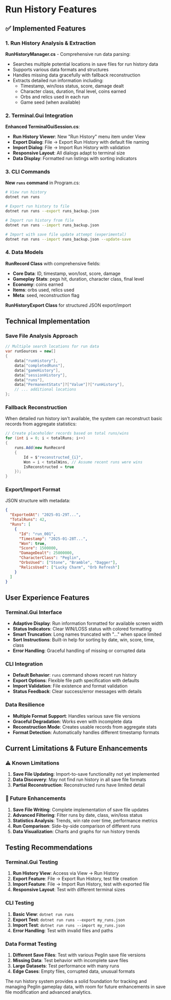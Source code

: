 # Run History Features

## ✅ Implemented Features

### 1. Run History Analysis & Extraction
**RunHistoryManager.cs** - Comprehensive run data parsing:
- Searches multiple potential locations in save files for run history data
- Supports various data formats and structures
- Handles missing data gracefully with fallback reconstruction
- Extracts detailed run information including:
  - Timestamp, win/loss status, score, damage dealt
  - Character class, duration, final level, coins earned
  - Orbs and relics used in each run
  - Game seed (when available)

### 2. Terminal.Gui Integration
**Enhanced TerminalGuiSession.cs**:
- **Run History Viewer**: New "Run History" menu item under View
- **Export Dialog**: File → Export Run History with default file naming
- **Import Dialog**: File → Import Run History with validation
- **Responsive Layout**: All dialogs adapt to terminal size
- **Data Display**: Formatted run listings with sorting indicators

### 3. CLI Commands
**New `runs` command** in Program.cs:
```bash
# View run history
dotnet run runs

# Export run history to file
dotnet run runs --export runs_backup.json

# Import run history from file  
dotnet run runs --import runs_backup.json

# Import with save file update attempt (experimental)
dotnet run runs --import runs_backup.json --update-save
```

### 4. Data Models
**RunRecord Class** with comprehensive fields:
- **Core Data**: ID, timestamp, won/lost, score, damage
- **Gameplay Stats**: pegs hit, duration, character class, final level
- **Economy**: coins earned
- **Items**: orbs used, relics used
- **Meta**: seed, reconstruction flag

**RunHistoryExport Class** for structured JSON export/import

## Technical Implementation

### Save File Analysis Approach
```csharp
// Multiple search locations for run data
var runSources = new[]
{
    data["runHistory"],
    data["completedRuns"], 
    data["gameHistory"],
    data["sessionHistory"],
    data["runs"],
    data["PermanentStats"]?["Value"]?["runHistory"],
    // ... additional locations
};
```

### Fallback Reconstruction
When detailed run history isn't available, the system can reconstruct basic records from aggregate statistics:
```csharp
// Create placeholder records based on total runs/wins
for (int i = 0; i < totalRuns; i++)
{
    runs.Add(new RunRecord
    {
        Id = $"reconstructed_{i}",
        Won = i < totalWins, // Assume recent runs were wins
        IsReconstructed = true
    });
}
```

### Export/Import Format
JSON structure with metadata:
```json
{
  "ExportedAt": "2025-01-29T...",
  "TotalRuns": 42,
  "Runs": [
    {
      "Id": "run_001",
      "Timestamp": "2025-01-28T...",
      "Won": true,
      "Score": 1500000,
      "DamageDealt": 25000000,
      "CharacterClass": "Peglin",
      "OrbsUsed": ["Stone", "Bramble", "Dagger"],
      "RelicsUsed": ["Lucky Charm", "Orb Refresh"]
    }
  ]
}
```

## User Experience Features

### Terminal.Gui Interface
- **Adaptive Display**: Run information formatted for available screen width
- **Status Indicators**: Clear WIN/LOSS status with colored formatting
- **Smart Truncation**: Long names truncated with "..." when space limited
- **Sort Instructions**: Built-in help for sorting by date, win, score, time, class
- **Error Handling**: Graceful handling of missing or corrupted data

### CLI Integration
- **Default Behavior**: `runs` command shows recent run history
- **Export Options**: Flexible file path specification with defaults
- **Import Validation**: File existence and format validation
- **Status Feedback**: Clear success/error messages with details

### Data Resilience
- **Multiple Format Support**: Handles various save file versions
- **Graceful Degradation**: Works even with incomplete data
- **Reconstruction Mode**: Creates usable records from aggregate stats
- **Format Detection**: Automatically handles different timestamp formats

## Current Limitations & Future Enhancements

### ⚠️ Known Limitations
1. **Save File Updating**: Import-to-save functionality not yet implemented
2. **Data Discovery**: May not find run history in all save file formats
3. **Partial Reconstruction**: Reconstructed runs have limited detail

### 🔮 Future Enhancements
1. **Save File Writing**: Complete implementation of save file updates
2. **Advanced Filtering**: Filter runs by date, class, win/loss status
3. **Statistics Analysis**: Trends, win rate over time, performance metrics
4. **Run Comparison**: Side-by-side comparison of different runs
5. **Data Visualization**: Charts and graphs for run history trends

## Testing Recommendations

### Terminal.Gui Testing
1. **Run History View**: Access via View → Run History
2. **Export Feature**: File → Export Run History, test file creation
3. **Import Feature**: File → Import Run History, test with exported file
4. **Responsive Layout**: Test with different terminal sizes

### CLI Testing  
1. **Basic View**: `dotnet run runs`
2. **Export Test**: `dotnet run runs --export my_runs.json`
3. **Import Test**: `dotnet run runs --import my_runs.json`
4. **Error Handling**: Test with invalid files and paths

### Data Format Testing
1. **Different Save Files**: Test with various Peglin save file versions
2. **Missing Data**: Test behavior with incomplete save files
3. **Large Datasets**: Test performance with many runs
4. **Edge Cases**: Empty files, corrupted data, unusual formats

The run history system provides a solid foundation for tracking and managing Peglin gameplay data, with room for future enhancements in save file modification and advanced analytics.